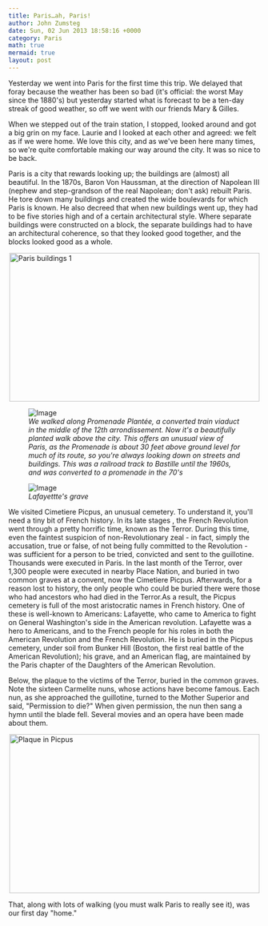 ```yaml
---
title: Paris…ah, Paris!
author: John Zumsteg
date: Sun, 02 Jun 2013 18:58:16 +0000
category: Paris
math: true
mermaid: true
layout: post
---
```

Yesterday we went into Paris for the first time this trip. We delayed that foray because the weather has been so bad (it's official: the worst May since the 1880's) but yesterday started what is forecast to be a ten-day streak of good weather, so off we went with our friends Mary &amp; Gilles.

When we stepped out of the train station, I stopped, looked around and got a big grin on my face. Laurie and I looked at each other and agreed: we felt as if we were home. We love this city, and as we've been here many times, so we're quite comfortable making our way around the city. It was so nice to be back.

Paris is a city that rewards looking up; the buildings are (almost) all beautiful. In the 1870s, Baron Von Haussman, at the direction of Napolean III (nephew and step-grandson of the real Napolean; don't ask) rebuilt Paris. He tore down many buildings and created the wide boulevards for which Paris is known. He also decreed that when new buildings went up, they had to be five stories high and of a certain architectural style. Where separate buildings were constructed on a block, the separate buildings had to have an architectural coherence, so that they looked good together, and the blocks looked good as a whole.

<img style="display: block; margin-left: auto; margin-right: auto;" title="Paris buildings 1.jpg" src="http:/assets/images/2013/06/Paris-buildings-1.jpg" alt="Paris buildings 1" width="500" height="297" border="0" />

<figure class="portrait">
	<img src="{{"/assets/images/2013/06/Promenade-Plantee.jpg" | prepend: site.baseurl | prepend: site.url }}" alt="Image" />
	<figcaption><em>We walked along Promenade Plantée, a converted train viaduct in the middle of the 12th arrondissement. Now it's a beautifully planted walk above the city. This offers an unusual view of Paris, as the Promenade is about 30 feet above ground level for much of its route, so you're always looking down on streets and buildings. This was a railroad track to Bastille until the 1960s, and was converted to a promenade in the 70's</em></figcaption>
</figure>
<figure class="portrait">
	<img src="{{"/assets/images/2013/06/Lafayette-grave.jpg" | prepend: site.baseurl | prepend: site.url }}" alt="Image" />
	<figcaption><em>Lafayettte's grave</em></figcaption>
</figure>
We visited Cimetiere Picpus, an unusual cemetery. To understand it, you'll need a tiny bit of French history. In its late stages , the French Revolution went through a pretty horrific time, known as the Terror. During this time, even the faintest suspicion of non-Revolutionary zeal - in fact, simply the accusation, true or false, of not being fully committed to the Revolution - was sufficient for a person to be tried, convicted and sent to the guillotine. Thousands were executed in Paris. In the last month of the Terror, over 1,300 people were executed in nearby Place Nation, and buried in two common graves at a convent, now the Cimetiere Picpus. Afterwards, for a reason lost to history, the only people who could be buried there were those who had ancestors who had died in the Terror.As a result, the Picpus cemetery is full of the most aristocratic names in French history. One of these is well-known to Americans: Lafayette, who came to America to fight on General Washington's side in the American revolution. Lafayette was a hero to Americans, and to the French people for his roles in both the American Revolution and the French Revolution. He is buried in the Picpus cemetery, under soil from Bunker Hill (Boston, the first real battle of the American Revolution); his grave, and an American flag, are maintained by the Paris chapter of the Daughters of the American Revolution.</td>

Below, the plaque to the victims of the Terror, buried in the common graves. Note the sixteen Carmelite nuns, whose actions have become famous. Each nun, as she approached the guillotine, turned to the Mother Superior and said, "Permission to die?" When given permission, the nun then sang a hymn until the blade fell. Several movies and an opera have been made about them.

<img style="display: block; margin-left: auto; margin-right: auto;" title="Plaque in Picpus.jpg" src="http:/assets/images/2013/06/Plaque-in-Picpus.jpg" alt="Plaque in Picpus" width="500" height="318" border="0" />

That, along with lots of walking (you must walk Paris to really see it), was our first day "home."
